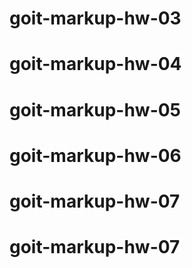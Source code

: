 # goit-markup-hw-03


# goit-markup-hw-04
# goit-markup-hw-05
# goit-markup-hw-06
# goit-markup-hw-07
# goit-markup-hw-07
